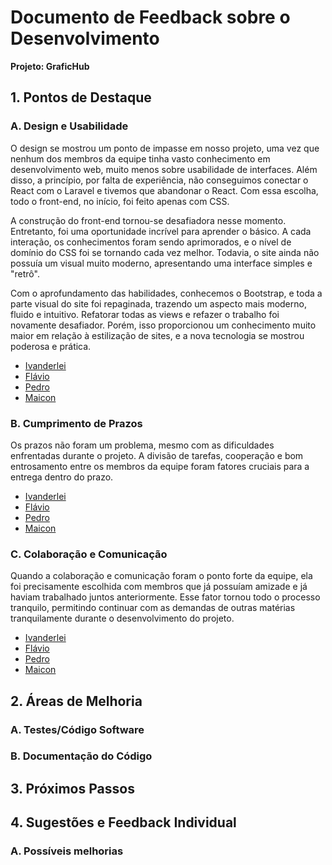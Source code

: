 # Documento de Feedback sobre o Desenvolvimento

**Projeto: GraficHub**

## 1. Pontos de Destaque

### A. Design e Usabilidade
O design se mostrou um ponto de impasse em nosso projeto, uma vez que nenhum dos membros da equipe tinha vasto conhecimento em desenvolvimento web, muito menos sobre usabilidade de interfaces. Além disso, a princípio, por falta de experiência, não conseguimos conectar o React com o Laravel e tivemos que abandonar o React. Com essa escolha, todo o front-end, no início, foi feito apenas com CSS.

A construção do front-end tornou-se desafiadora nesse momento. Entretanto, foi uma oportunidade incrível para aprender o básico. A cada interação, os conhecimentos foram sendo aprimorados, e o nível de domínio do CSS foi se tornando cada vez melhor. Todavia, o site ainda não possuía um visual muito moderno, apresentando uma interface simples e "retrô".

Com o aprofundamento das habilidades, conhecemos o Bootstrap, e toda a parte visual do site foi repaginada, trazendo um aspecto mais moderno, fluido e intuitivo. Refatorar todas as views e refazer o trabalho foi novamente desafiador. Porém, isso proporcionou um conhecimento muito maior em relação à estilização de sites, e a nova tecnologia se mostrou poderosa e prática.

- [Ivanderlei](https://github.com/Filinho) 
- [Flávio](https://github.com/flaviorss)
- [Pedro](https://github.com/pedrogabdias)
- [Maicon](https://github.com/maiconpml)

### B. Cumprimento de Prazos
  Os prazos não foram um problema, mesmo com as dificuldades enfrentadas durante o projeto. A divisão de tarefas, cooperação e bom entrosamento entre os membros da equipe foram fatores cruciais para a entrega dentro do prazo.

- [Ivanderlei](https://github.com/Filinho) 
- [Flávio](https://github.com/flaviorss)
- [Pedro](https://github.com/pedrogabdias)
- [Maicon](https://github.com/maiconpml)

### C. Colaboração e Comunicação
  Quando a colaboração e comunicação foram o ponto forte da equipe, ela foi precisamente escolhida com membros que já possuíam amizade e já haviam trabalhado juntos anteriormente. Esse fator tornou todo o processo tranquilo, permitindo continuar com as demandas de outras matérias tranquilamente durante o desenvolvimento do projeto.
- [Ivanderlei](https://github.com/Filinho) 
- [Flávio](https://github.com/flaviorss)
- [Pedro](https://github.com/pedrogabdias)
- [Maicon](https://github.com/maiconpml)


## 2. Áreas de Melhoria

### A. Testes/Código Software
### B. Documentação do Código

## 3. Próximos Passos
## 4. Sugestões e Feedback Individual
### A. Possíveis melhorias
